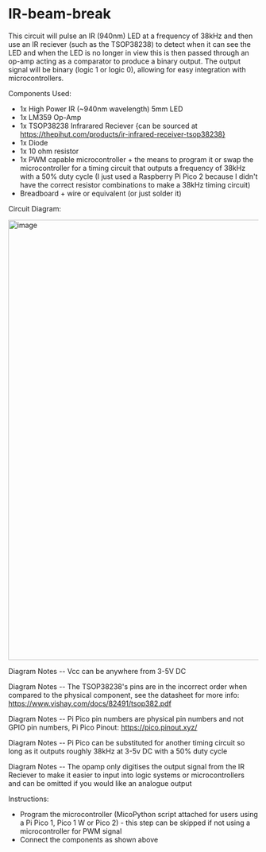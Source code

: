 # IR-beam-break
This circuit will pulse an IR (940nm) LED at a frequency of 38kHz and then use an IR reciever (such as the TSOP38238) to detect when it can see the LED and when the LED is no longer in view this is then passed through an op-amp acting as a comparator to produce a binary output. The output signal will be binary (logic 1 or logic 0), allowing for easy integration with microcontrollers.

Components Used:
 - 1x High Power IR (~940nm wavelength) 5mm LED
 - 1x LM359 Op-Amp
 - 1x TSOP38238 Infrarared Reciever {can be sourced at https://thepihut.com/products/ir-infrared-receiver-tsop38238}
 - 1x Diode
 - 1x 10 ohm resistor
 - 1x PWM capable microcontroller + the means to program it or swap the microcontroller for a timing circuit that outputs a frequency of 38kHz with a 50% duty cycle (I just used a Raspberry Pi Pico 2 because I didn't have the correct resistor combinations to make a 38kHz timing circuit)
 - Breadboard + wire or equivalent (or just solder it)

Circuit Diagram:

<img width="886" alt="image" src="https://github.com/user-attachments/assets/2949fab4-ac55-4210-bb0d-f8e80a1377c7">

Diagram Notes -- Vcc can be anywhere from 3-5V DC 

Diagram Notes -- The TSOP38238's pins are in the incorrect order when compared to the physical component, see the datasheet for more info: https://www.vishay.com/docs/82491/tsop382.pdf

Diagram Notes -- Pi Pico pin numbers are physical pin numbers and not GPIO pin numbers, Pi Pico Pinout: https://pico.pinout.xyz/

Diagram Notes -- Pi Pico can be substituted for another timing circuit so long as it outputs roughly 38kHz at 3-5v DC with a 50% duty cycle

Diagram Notes -- The opamp only digitises the output signal from the IR Reciever to make it easier to input into logic systems or microcontrollers and can be omitted if you would like an analogue output


Instructions:

 - Program the microcontroller (MicoPython script attached for users using a Pi Pico 1, Pico 1 W or Pico 2) - this step can be skipped if not using a microcontroller for PWM signal
 - Connect the components as shown above




